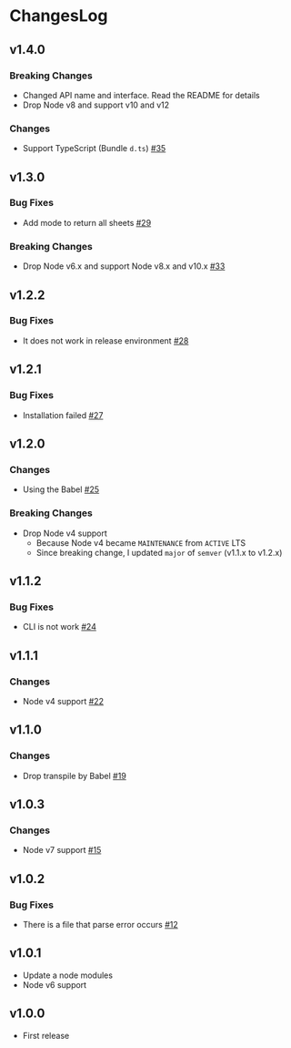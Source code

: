 # ChangesLog

## v1.4.0

### Breaking Changes

- Changed API name and interface. Read the README for details
- Drop Node v8 and support v10 and v12

### Changes

- Support TypeScript (Bundle `d.ts`) [#35](https://github.com/akabekobeko/npm-xlsx-extractor/issues/35)

## v1.3.0

### Bug Fixes

* Add mode to return all sheets [#29](https://github.com/akabekobeko/npm-xlsx-extractor/issues/29)

### Breaking Changes

* Drop Node v6.x and support Node v8.x and v10.x [#33](https://github.com/akabekobeko/npm-xlsx-extractor/issues/33)

## v1.2.2

### Bug Fixes

* It does not work in release environment [#28](https://github.com/akabekobeko/npm-xlsx-extractor/issues/28)

## v1.2.1

### Bug Fixes

* Installation failed [#27](https://github.com/akabekobeko/npm-xlsx-extractor/issues/27)

## v1.2.0

### Changes

* Using the Babel [#25](https://github.com/akabekobeko/npm-xlsx-extractor/issues/25)

### Breaking Changes

* Drop Node v4 support
  * Because Node v4 became `MAINTENANCE` from `ACTIVE` LTS
  * Since breaking change, I updated `major` of `semver` (v1.1.x to v1.2.x)

## v1.1.2

### Bug Fixes

* CLI is not work [#24](https://github.com/akabekobeko/npm-xlsx-extractor/issues/24)

## v1.1.1

### Changes

* Node v4 support [#22](https://github.com/akabekobeko/npm-xlsx-extractor/issues/22)

## v1.1.0

### Changes

* Drop transpile by Babel [#19](https://github.com/akabekobeko/npm-xlsx-extractor/issues/19)

## v1.0.3

### Changes

* Node v7 support [#15](https://github.com/akabekobeko/npm-xlsx-extractor/issues/15)

## v1.0.2

### Bug Fixes

* There is a file that parse error occurs [#12](https://github.com/akabekobeko/npm-xlsx-extractor/issues/12)

## v1.0.1

* Update a node modules
* Node v6 support

## v1.0.0

* First release
